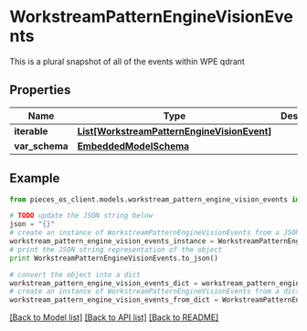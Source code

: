 # WorkstreamPatternEngineVisionEvents

This is a plural snapshot of all of the events within WPE qdrant

## Properties
Name | Type | Description | Notes
------------ | ------------- | ------------- | -------------
**iterable** | [**List[WorkstreamPatternEngineVisionEvent]**](WorkstreamPatternEngineVisionEvent.md) |  | 
**var_schema** | [**EmbeddedModelSchema**](EmbeddedModelSchema.md) |  | [optional] 

## Example

```python
from pieces_os_client.models.workstream_pattern_engine_vision_events import WorkstreamPatternEngineVisionEvents

# TODO update the JSON string below
json = "{}"
# create an instance of WorkstreamPatternEngineVisionEvents from a JSON string
workstream_pattern_engine_vision_events_instance = WorkstreamPatternEngineVisionEvents.from_json(json)
# print the JSON string representation of the object
print WorkstreamPatternEngineVisionEvents.to_json()

# convert the object into a dict
workstream_pattern_engine_vision_events_dict = workstream_pattern_engine_vision_events_instance.to_dict()
# create an instance of WorkstreamPatternEngineVisionEvents from a dict
workstream_pattern_engine_vision_events_from_dict = WorkstreamPatternEngineVisionEvents.from_dict(workstream_pattern_engine_vision_events_dict)
```
[[Back to Model list]](../README.md#documentation-for-models) [[Back to API list]](../README.md#documentation-for-api-endpoints) [[Back to README]](../README.md)


